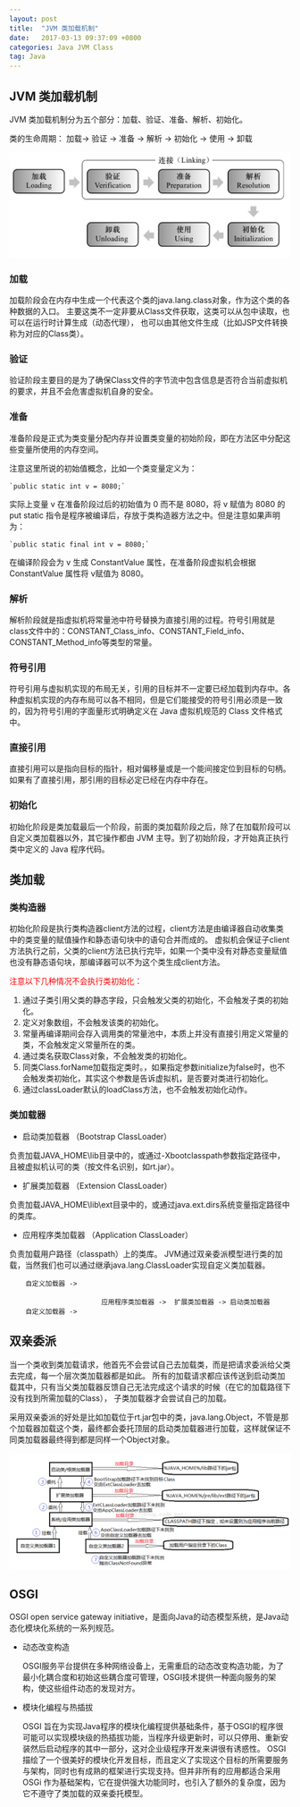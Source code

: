 ```yaml
---
layout: post
title:  "JVM 类加载机制"
date:   2017-03-13 09:37:09 +0800
categories: Java JVM Class 
tag: Java
---
```

## JVM 类加载机制

JVM 类加载机制分为五个部分：加载、验证、准备、解析、初始化。

类的生命周期： 加载-> 验证 -> 准备 -> 解析 -> 初始化 -> 使用 -> 卸载 

![JVM 类加载机制](/images/posts/20170312/02.png)<br>

### 加载

加载阶段会在内存中生成一个代表这个类的java.lang.class对象，作为这个类的各种数据的入口。
主要这类不一定非要从Class文件获取，这类可以从包中读取，也可以在运行时计算生成（动态代理），
也可以由其他文件生成（比如JSP文件转换称为对应的Class类）。

### 验证

验证阶段主要目的是为了确保Class文件的字节流中包含信息是否符合当前虚拟机的要求，并且不会危害虚拟机自身的安全。

### 准备

准备阶段是正式为类变量分配内存并设置类变量的初始阶段，即在方法区中分配这些变量所使用的内存空间。

注意这里所说的初始值概念，比如一个类变量定义为：

    `public static int v = 8080;`
    
实际上变量 v 在准备阶段过后的初始值为 0 而不是 8080，将 v 赋值为 8080 的 put static 指令是程序被编译后，存放于类构造器<client>方法之中。但是注意如果声明为：

    `public static final int v = 8080;`
    
在编译阶段会为 v 生成 ConstantValue 属性，在准备阶段虚拟机会根据 ConstantValue 属性将 v赋值为 8080。

### 解析

解析阶段就是指虚拟机将常量池中符号替换为直接引用的过程。符号引用就是class文件中的：CONSTANT_Class_info、CONSTANT_Field_info、CONSTANT_Method_info等类型的常量。

### 符号引用

符号引用与虚拟机实现的布局无关，引用的目标并不一定要已经加载到内存中。各种虚拟机实现的内存布局可以各不相同，但是它们能接受的符号引用必须是一致的，因为符号引用的字面量形式明确定义在 Java 虚拟机规范的 Class 文件格式中。

### 直接引用

直接引用可以是指向目标的指针，相对偏移量或是一个能间接定位到目标的句柄。如果有了直接引用，那引用的目标必定已经在内存中存在。

### 初始化

初始化阶段是类加载最后一个阶段，前面的类加载阶段之后，除了在加载阶段可以自定义类加载器以外，其它操作都由 JVM 主导。到了初始阶段，才开始真正执行类中定义的 Java 程序代码。

## 类加载

### 类构造器

初始化阶段是执行类构造器client方法的过程，client方法是由编译器自动收集类中的类变量的赋值操作和静态语句块中的语句合并而成的。
虚拟机会保证子client方法执行之前，父类的client方法已执行完毕，如果一个类中没有对静态变量赋值也没有静态语句块，那编译器可以不为这个类生成client方法。

<label style="color:red">注意以下几种情况不会执行类初始化：</label>
1. 通过子类引用父类的静态字段，只会触发父类的初始化，不会触发子类的初始化。
2. 定义对象数组，不会触发该类的初始化。
3. 常量再编译期间会存入调用类的常量池中，本质上并没有直接引用定义常量的类，不会触发定义常量所在的类。
4. 通过类名获取Class对象，不会触发类的初始化。
5. 同类Class.forName加载指定类时。，如果指定参数initialize为false时，也不会触发类初始化，其实这个参数是告诉虚拟机，是否要对类进行初始化。
6. 通过classLoader默认的loadClass方法，也不会触发初始化动作。


### 类加载器

* 启动类加载器 （Bootstrap ClassLoader）

负责加载JAVA_HOME\lib目录中的，或通过-Xbootclasspath参数指定路径中，且被虚拟机认可的类（按文件名识别，如rt.jar）。

* 扩展类加载器 （Extension ClassLoader）

负责加载JAVA_HOME\lib\ext目录中的，或通过java.ext.dirs系统变量指定路径中的类库。

* 应用程序类加载器 （Application ClassLoader）

负责加载用户路径（classpath）上的类库。
JVM通过双亲委派模型进行类的加载，当然我们也可以通过继承java.lang.ClassLoader实现自定义类加载器。

        自定义加载器 ->

                           应用程序类加载器 ->  扩展类加载器 -> 启动类加载器
        自定义加载器 ->

## 双亲委派

当一个类收到类加载请求，他首先不会尝试自己去加载类，而是把请求委派给父类去完成，每一个层次类加载器都是如此。
所有的加载请求都应该传送到启动类加载其中，只有当父类加载器反馈自己无法完成这个请求的时候（在它的加载路径下没有找到所需加载的Class），
子类加载器才会尝试自己的加载。

采用双亲委派的好处是比如加载位于rt.jar包中的类，java.lang.Object，不管是那个加载器加载这个类，最终都会委托顶层的启动类加载器进行加载，这样就保证不同类加载器最终得到都是同样一个Object对象。

![JVM双亲委派](/images/posts/20170312/03.png)<br>


## OSGI 

OSGI  open service gateway initiative，是面向Java的动态模型系统，是Java动态化模块化系统的一系列规范。

* 动态改变构造
    
    
    OSGI服务平台提供在多种网络设备上，无需重启的动态改变构造功能，为了最小化耦合度和初始这些耦合度可管理，OSGI技术提供一种面向服务的架构，使这些组件动态的发现对方。
    
* 模块化编程与热插拔
    
    
    OSGI 旨在为实现Java程序的模块化编程提供基础条件，基于OSGI的程序很可能可以实现模块级的热插拔功能，当程序升级更新时，可以只停用、重新安装然后启动程序的其中一部分，这对企业级程序开发来讲很有诱惑性。
    OSGI 描绘了一个很美好的模块化开发目标，而且定义了实现这个目标的所需要服务与架构，同时也有成熟的框架进行实现支持。但并非所有的应用都适合采用 OSGi 作为基础架构，它在提供强大功能同时，也引入了额外的复杂度，因为它不遵守了类加载的双亲委托模型。